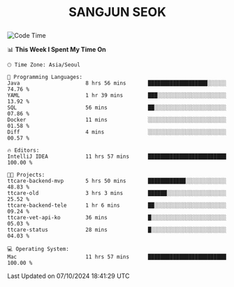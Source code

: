 <h1>
 <p align="center">
   SANGJUN SEOK
 </p>
</h1>

<!--START_SECTION:waka-->
![Code Time](http://img.shields.io/badge/Code%20Time-3%2C818%20hrs%2010%20mins-blue)

📊 **This Week I Spent My Time On** 

```text
🕑︎ Time Zone: Asia/Seoul

💬 Programming Languages: 
Java                     8 hrs 56 mins       ███████████████████░░░░░░   74.76 % 
YAML                     1 hr 39 mins        ███░░░░░░░░░░░░░░░░░░░░░░   13.92 % 
SQL                      56 mins             ██░░░░░░░░░░░░░░░░░░░░░░░   07.86 % 
Docker                   11 mins             ░░░░░░░░░░░░░░░░░░░░░░░░░   01.58 % 
Diff                     4 mins              ░░░░░░░░░░░░░░░░░░░░░░░░░   00.57 % 

🔥 Editors: 
IntelliJ IDEA            11 hrs 57 mins      █████████████████████████   100.00 % 

🐱‍💻 Projects: 
ttcare-backend-mvp       5 hrs 50 mins       ████████████░░░░░░░░░░░░░   48.83 % 
ttcare-old               3 hrs 3 mins        ██████░░░░░░░░░░░░░░░░░░░   25.52 % 
ttcare-backend-tele      1 hr 6 mins         ██░░░░░░░░░░░░░░░░░░░░░░░   09.24 % 
ttcare-vet-api-ko        36 mins             █░░░░░░░░░░░░░░░░░░░░░░░░   05.03 % 
ttcare-status            28 mins             █░░░░░░░░░░░░░░░░░░░░░░░░   04.03 % 

💻 Operating System: 
Mac                      11 hrs 57 mins      █████████████████████████   100.00 % 
```


 Last Updated on 07/10/2024 18:41:29 UTC
<!--END_SECTION:waka-->

